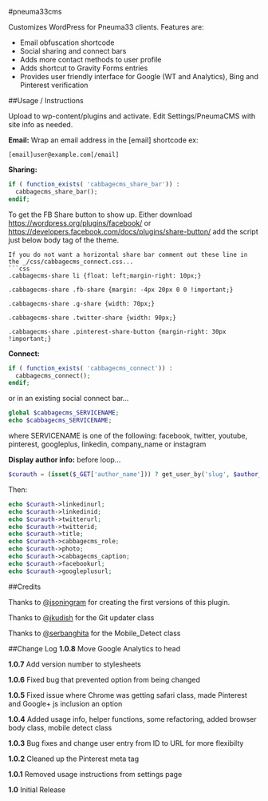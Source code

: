#pneuma33cms

Customizes WordPress for Pneuma33 clients. Features are:

  * Email obfuscation shortcode
  * Social sharing and connect bars
  * Adds more contact methods to user profile
  * Adds shortcut to Gravity Forms entries
  * Provides user friendly interface for Google (WT and Analytics), Bing and Pinterest verification

##Usage  / Instructions

Upload to wp-content/plugins and activate. Edit Settings/PneumaCMS with site info as needed.

**Email:**
Wrap an email address in the [email] shortcode ex:
```
[email]user@example.com[/email]
```

**Sharing:**
```php
if ( function_exists( 'cabbagecms_share_bar')) :
  cabbagecms_share_bar();
endif;
```

To get the FB Share button to show up. Either download https://wordpress.org/plugins/facebook/
or
https://developers.facebook.com/docs/plugins/share-button/ add the script just below body tag of the theme.

```
If you do not want a horizontal share bar comment out these line in the _/css/cabbagecms_connect.css...
```css
.cabbagecms-share li {float: left;margin-right: 10px;}

.cabbagecms-share .fb-share {margin: -4px 20px 0 0 !important;}

.cabbagecms-share .g-share {width: 70px;}

.cabbagecms-share .twitter-share {width: 90px;}

.cabbagecms-share .pinterest-share-button {margin-right: 30px !important;}
```

**Connect:**
```php
if ( function_exists( 'cabbagecms_connect')) :
  cabbagecms_connect();
endif;
```
or in an existing social connect bar...
```php
global $cabbagecms_SERVICENAME;
echo $cabbagecms_SERVICENAME;
```
where SERVICENAME is one of the following: facebook, twitter, youtube, pinterest, googleplus, linkedin, company_name or instagram

**Display author info:**
before loop...
```php
$curauth = (isset($_GET['author_name'])) ? get_user_by('slug', $author_name) : get_userdata(intval($author));
```
Then:
```php
echo $curauth->linkedinurl;
echo $curauth->linkedinid;
echo $curauth->twitterurl;
echo $curauth->twitterid;
echo $curauth->title;
echo $curauth->cabbagecms_role;
echo $curauth->photo;
echo $curauth->cabbagecms_caption;
echo $curauth->facebookurl;
echo $curauth->googleplusurl;
```

##Credits

Thanks to [@jsoningram](https://github.com/jsoningram/cabbagecms) for creating the first versions of this plugin.

Thanks to [@jkudish](https://github.com/jkudish/WordPress-GitHub-Plugin-Updater) for the Git updater class

Thanks to [@serbanghita](https://github.com/serbanghita/Mobile-Detect) for the Mobile_Detect class

##Change Log
**1.0.8** Move Google Analytics to head

**1.0.7** Add version number to stylesheets

**1.0.6** Fixed bug that prevented option from being changed

**1.0.5** Fixed issue where Chrome was getting safari class, made Pinterest and Google+ js inclusion an option

**1.0.4** Added usage info, helper functions, some refactoring, added browser body class, mobile detect class

**1.0.3** Bug fixes and change user entry from ID to URL for more flexibilty

**1.0.2** Cleaned up the Pinterest meta tag

**1.0.1** Removed usage instructions from settings page

**1.0** Initial Release
